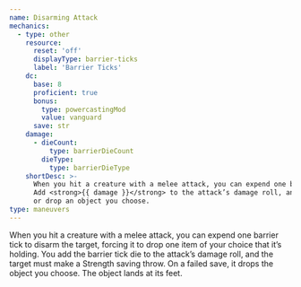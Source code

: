 ```yaml
---
name: Disarming Attack
mechanics:
  - type: other
    resource:
      reset: 'off'
      displayType: barrier-ticks
      label: 'Barrier Ticks'
    dc:
      base: 8
      proficient: true
      bonus:
        type: powercastingMod
        value: vanguard
      save: str
    damage:
      - dieCount:
          type: barrierDieCount
        dieType:
          type: barrierDieType
    shortDesc: >-
      When you hit a creature with a melee attack, you can expend one barrier tick to disarm the target.
      Add <strong>{{ damage }}</strong> to the attack’s damage roll, and the target must succeed on a <strong>DC {{ dc }} STR</strong> save
      or drop an object you choose.
type: maneuvers
---
```

When you hit a creature with a melee attack, you can expend one barrier tick to disarm the target, forcing it to drop
one item of your choice that it’s holding. You add the barrier tick die to the attack’s damage roll, and the target
must make a Strength saving throw. On a failed save, it drops the object you choose. The object lands at its feet.
